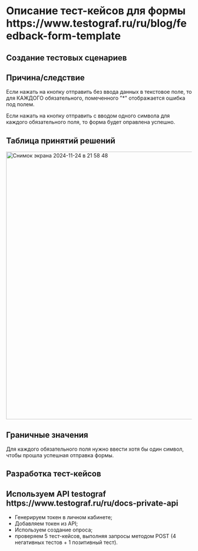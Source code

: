 <h1>Описание тест-кейсов для формы https://www.testograf.ru/ru/blog/feedback-form-template</h1>

<h2>Создание тестовых сценариев</h2>

<h2>Причина/следствие</h2>

Если нажать на кнопку отправить без ввода данных в текстовое поле, то для КАЖДОГО обязательного, помеченного "*" отображается ошибка под полем.    

Если нажать на кнопку отправить с вводом одного символа для каждого обязательного поля, то форма будет оправлена успешно. 

<h2>Таблица принятий решений</h2>

<img width="726" alt="Снимок экрана 2024-11-24 в 21 58 48" src="https://github.com/user-attachments/assets/83297785-ea58-4a40-9921-4c37135ffb97">

<h2>Граничные значения</h2>

Для каждого обязательного поля нужно ввести хотя бы один символ, чтобы прошла успешная отправка формы.

<h2>Разработка тест-кейсов</h2>

<h2>Используем API testograf https://www.testograf.ru/ru/docs-private-api</h2>

- Генерируем токен в личном кабинете;
- Добавляем токен из API;
- Используем создание опроса;
- проверяем 5 тест-кейсов, выполняя запросы методом POST (4 негативных тестов + 1 позитивный тест).



